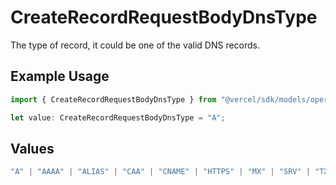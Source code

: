 # CreateRecordRequestBodyDnsType

The type of record, it could be one of the valid DNS records.

## Example Usage

```typescript
import { CreateRecordRequestBodyDnsType } from "@vercel/sdk/models/operations/createrecord.js";

let value: CreateRecordRequestBodyDnsType = "A";
```

## Values

```typescript
"A" | "AAAA" | "ALIAS" | "CAA" | "CNAME" | "HTTPS" | "MX" | "SRV" | "TXT" | "NS"
```